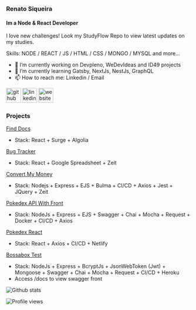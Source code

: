 ### Renato Siqueira
#### Im a Node & React Developer
I love new challenges!
Look my StudyFlow Repo to view latest updates on my studies.

Skills: NODE / REACT / JS / HTML / CSS / MONGO / MYSQL and more...

- 🔭 I’m currently working on Devpleno, WeDevIdeas and ID49 projects 
- 🌱 I’m currently learning Gatsby, NextJs, NestJs, GraphQL 
- 📫 How to reach me: Linkedin / Email 

[<img src='https://cdn.jsdelivr.net/npm/simple-icons@3.0.1/icons/github.svg' alt='github' height='40'>](https://github.com/renatosiqueira)  [<img src='https://cdn.jsdelivr.net/npm/simple-icons@3.0.1/icons/linkedin.svg' alt='linkedin' height='40'>](https://www.linkedin.com/in/renatosiqueira/)  [<img src='https://cdn.jsdelivr.net/npm/simple-icons@3.0.1/icons/icloud.svg' alt='website' height='40'>](http://renatosiqueira.dev/)  

### Projects
[Find Docs](https://react-finddocs.renatosiqueira.dev/)
- Stack: React + Surge + Algolia

[Bug Tracker](http://bugtracker.renatosiqueira.dev/)
- Stack: React + Google Spreadsheet + Zeit

[Convert My Money](https://convertmymoney.renatosiqueira.dev/)
- Stack: Nodejs + Express + EJS + Bulma + CI/CD + Axios + Jest + JQuery + Zeit

[Pokedex API With Front](http://nodejs-pokedex.renatosiqueira.dev/)
- Stack: NodeJs + Express + EJS + Swagger + Chai + Mocha + Request + Docker + CI/CD + Axios

[Pokedex React](https://reactjspokedex.netlify.app/)
- Stack: React + Axios + CI/CD + Netlify

[Bossabox Test](http://vuttr.renatosiqueira.dev/docs)
- Stack: NodeJs + Express + BcryptJs + JsonWebToken (Jwt) + Mongoose + Swagger + Chai + Mocha + Request + CI/CD + Heroku
- Access /docs to view swagger front

![Github stats](https://github-readme-stats.vercel.app/api?username=renatosiqueira&show_icons=true)

![Profile views](https://gpvc.arturio.dev/renatosiqueira)  

<!--START_SECTION:waka-->
<!--END_SECTION:waka-->
